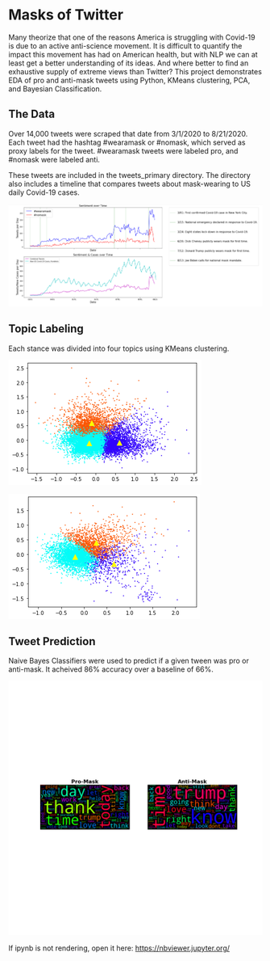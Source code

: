 # Masks of Twitter

Many theorize that one of the reasons America is struggling with Covid-19 is due to an active anti-science movement. It is difficult to quantify the impact this movement has had on American health, but with NLP we can at least get a better understanding of its ideas. And where better to find an exhaustive supply of extreme views than Twitter? This project demonstrates EDA of pro and anti-mask tweets using Python, KMeans clustering, PCA, and Bayesian Classification.

## The Data

Over 14,000 tweets were scraped that date from 3/1/2020 to 8/21/2020. Each tweet had the hashtag #wearamask or #nomask, which served as proxy labels for the tweet. #wearamask tweets were labeled pro, and #nomask were labeled anti. 

These tweets are included in the tweets_primary directory. The directory also includes a timeline that compares tweets about mask-wearing to US daily Covid-19 cases. 


![Timeline](https://raw.githubusercontent.com/brendanquinn612/Masks_of_Twitter/master/imd/timeline.png)

## Topic Labeling

Each stance was divided into four topics using KMeans clustering. 

![pos_cluster](https://raw.githubusercontent.com/brendanquinn612/Masks_of_Twitter/master/imd/c.png)

![neg_cluster](https://raw.githubusercontent.com/brendanquinn612/Masks_of_Twitter/master/imd/c2.png)

## Tweet Prediction

Naive Bayes Classifiers were used to predict if a given tween was pro or anti-mask. It acheived 86% accuracy over a baseline of 66%.

![Word_clouds](https://raw.githubusercontent.com/brendanquinn612/Masks_of_Twitter/master/imd/clouds.png)


If ipynb is not rendering, open it here:  https://nbviewer.jupyter.org/
